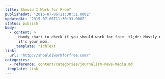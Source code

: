 ```yaml
---
title: Should I Work for Free?
publishedAt: '2015-07-06T11:30:31.000Z'
updatedAt: '2015-07-06T11:30:31.000Z'
status: publish
body:
  - content: >
      Handy chart to check if you should work for free. tl;dr: Mostly no, unless
      it's your mom.
    _template: richText
link:
  url: 'http://shouldiworkforfree.com/'
categories:
  - reference: content/categories/journalism-news-media.md
_template: link
---
```



